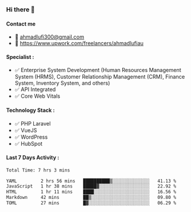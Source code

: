 ### Hi there 👋

#### Contact me 
- :email: ahmadlufi300@gmail.com
- 🔭 https://www.upwork.com/freelancers/ahmadlufiau

#### Specialist :
- ✅ Enterprise System Development (Human Resources Management System (HRMS), Customer Relationship Management (CRM), Finance System, Inventory System, and others)
- ✅ API Integrated
- ✅ Core Web Vitals

#### Technology Stack :

- ✅ PHP Laravel
- ✅ VueJS
- ✅ WordPress
- ✅ HubSpot

#### Last 7 Days Activity :
<!--START_SECTION:waka-->

```txt
Total Time: 7 hrs 3 mins

YAML         2 hrs 56 mins   ██████████▒░░░░░░░░░░░░░░   41.13 %
JavaScript   1 hr 38 mins    █████▓░░░░░░░░░░░░░░░░░░░   22.92 %
HTML         1 hr 11 mins    ████░░░░░░░░░░░░░░░░░░░░░   16.56 %
Markdown     42 mins         ██▒░░░░░░░░░░░░░░░░░░░░░░   09.80 %
TOML         27 mins         █▓░░░░░░░░░░░░░░░░░░░░░░░   06.29 %
```

<!--END_SECTION:waka-->

<!--
**ahmadlufiau/ahmadlufiau** is a ✨ _special_ ✨ repository because its `README.md` (this file) appears on your GitHub profile.

Here are some ideas to get you started:

- 🔭 I’m currently working on ...
- 🌱 I’m currently learning ...
- 👯 I’m looking to collaborate on ...
- 🤔 I’m looking for help with ...
- 💬 Ask me about ...
- 📫 How to reach me: ...
- 😄 Pronouns: ...
- ⚡ Fun fact: ...
-->
